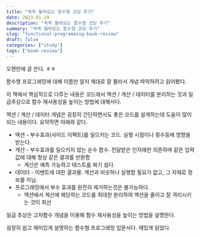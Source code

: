 ```yaml
---
title: "쏙쏙 들어오는 함수형 코딩 후기"
date: 2023-01-29
description: "쏙쏙 들어오는 함수형 코딩 후기"
summary: "쏙쏙 들어오는 함수형 코딩 후기"
slug: "functional-programming-book-review"
draft: false
categories: ["study"]
tags: ["book-review"]
---
```


오랜만에 글 쓴다. ㅎㅎ

함수형 프로그래밍에 대해 이름만 알지 제대로 잘 몰라서 개념 파악하려고 읽어봤다.

이 책에서 핵심적으로 다루는 내용은 코드에서 액션 / 계산 / 데이터를 분리하는 것과 일급추상으로 함수 재사용성을 높이는 방법에 대해서다.

액션 / 계산 / 데이터 개념은 굉장히 간단하면서도 좋은 코드를 설계하는데 도움이 많이 되는 내용이다.
요약하면 아래와 같다.

- 액션 - 부수효과(사이드 이펙트)를 일으키는 코드. 실행 시점이나 횟수등에 영향을 받는다.
- 계산 - 부수효과를 일으키지 않는 순수 함수. 전달받은 인자에만 의존하며 같은 입력값에 대해 항상 같은 결과를 반환함
  - 계산은 예측 가능하고 테스트를 짜기 쉽다.
- 데이터 - 이벤트에 대한 결과물. 계산과 비슷하나 실행할 필요가 없고, 그 자체로 정보를 지님.
- 프로그래밍에서 부수 효과를 완전히 제거하는것은 불가능하다.
  - 액션에서 계산에 해당하는 코드를 최대한 분리하여 액션을 줄이고 잘 격리시키는 것이 최선

일급 추상은 고차함수 개념을 이용해 함수 재사용성을 높이는 방법을 설명한다.

굉장히 쉽고 재미있게 설명하는 함수형 프로그래밍 입문서다. 재밌게 읽었다.
